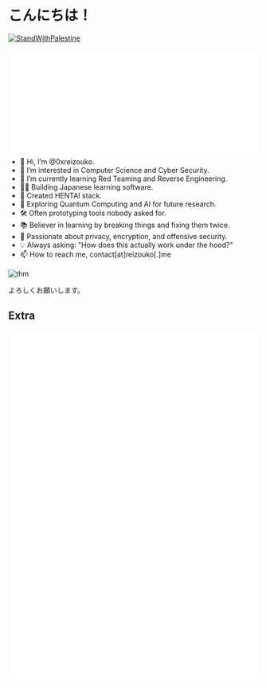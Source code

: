 # こんにちは！
[![StandWithPalestine](https://raw.githubusercontent.com/Safouene1/support-palestine-banner/master/StandWithPalestine.svg)](https://techforpalestine.org/learn-more)
<div>
<img align="right" src="/metrics.svg">
  
- 👋 Hi, I’m @0xreizouko.  
- 👀 I’m interested in Computer Science and Cyber Security.  
- 🌱 I’m currently learning Red Teaming and Reverse Engineering.  
- 🐱‍👤 Building Japanese learning software.  
- 🎉 Created HENTAI stack.
- 🧠 Exploring Quantum Computing and AI for future research.  
- 🛠️ Often prototyping tools nobody asked for.  
- 📚 Believer in learning by breaking things and fixing them twice.  
- 🔐 Passionate about privacy, encryption, and offensive security.  
- 💡 Always asking: "How does this actually work under the hood?" 
- 📫 How to reach me, contact[at]reizouko[.]me


<img align="center" src="https://tryhackme-badges.s3.amazonaws.com/0xreizouko.png" alt="thm" />


よろしくお願いします。

</div>


## Extra

<img src="/metrics.anilist.svg">

<!---
rekka69/rekka69 is a ✨ special ✨ repository because its `README.md` (this file) appears on your GitHub profile.
You can click the Preview link to take a look at your changes.
--->
